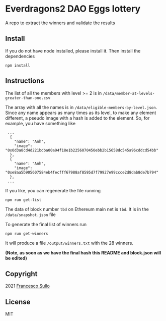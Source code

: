 # Everdragons2 DAO Eggs lottery
A repo to extract the winners and validate the results

## Install

If you do not have node installed, please install it. Then install the dependencies

```
npm install
```

## Instructions

The list of all the members with level >= 2 is in `/data/member-at-levels-greater-than-one.csv`

The array with all the names is in `/data/eligible-members-by-level.json`. Since any name appears as many times as its level, to make any element different, a pseudo image with a hash is added to the element. So, for example, you have something like
``` 
 ...
  {
    "name": "Anh",
    "image": "0x0d3a8cd4d221bdba00a94f18e1b2256070450ebb2b15658dc545a96cddcd54bb"
  },
  {
    "name": "Anh",
    "image": "0xe8aa5b905607584eb4fecfff67988af8595d7f79927e99ccce2d8dab8de7b794"
  },
 ...
```

If you like, you can regenerate the file running 
```
npm run get-list
```

The data of block number `tbd` on Ethereum main net is `tbd`. It is in the `/data/snapshot.json` file

To generate the final list of winners run
```
npm run get-winners
```
It will produce a file `/output/winners.txt` with the 28 winners.

**(Note, as soon as we have the final hash this README and block.json will be edited)**

## Copyright

2021 [Francesco Sullo](https://francesco.sullo.co)

## License
MIT
